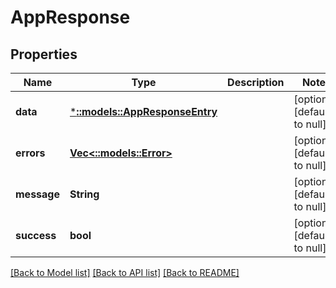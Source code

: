 # AppResponse

## Properties
| Name        | Type                                                   | Description | Notes                        |
| ----------- | ------------------------------------------------------ | ----------- | ---------------------------- |
| **data**    | [***::models::AppResponseEntry**](AppResponseEntry.md) |             | [optional] [default to null] |
| **errors**  | [**Vec<::models::Error>**](Error.md)                   |             | [optional] [default to null] |
| **message** | **String**                                             |             | [optional] [default to null] |
| **success** | **bool**                                               |             | [optional] [default to null] |

[[Back to Model list]](../README.md#documentation-for-models) [[Back to API list]](../README.md#documentation-for-api-endpoints) [[Back to README]](../README.md)
